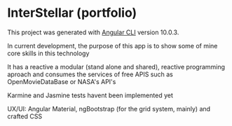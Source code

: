 # InterStellar (portfolio)

This project was generated with [Angular CLI](https://github.com/angular/angular-cli) version 10.0.3.

In current development, the purpose of this app is to show some of mine core skills in this technology

It has a reactive a modular (stand alone and shared), reactive programming aproach and consumes the services of free APIS such as OpenMovieDataBase
or NASA's API's

Karmine and Jasmine tests havent been implemented yet

UX/UI: Angular Material, ngBootstrap (for the grid system, mainly) and crafted CSS
